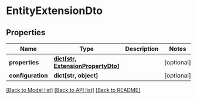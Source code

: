 # EntityExtensionDto


## Properties
Name | Type | Description | Notes
------------ | ------------- | ------------- | -------------
**properties** | [**dict[str, ExtensionPropertyDto]**](ExtensionPropertyDto.md) |  | [optional] 
**configuration** | **dict[str, object]** |  | [optional] 

[[Back to Model list]](../README.md#documentation-for-models) [[Back to API list]](../README.md#documentation-for-api-endpoints) [[Back to README]](../README.md)


